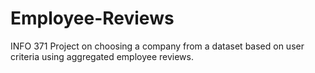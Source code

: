 # Employee-Reviews
INFO 371 Project on choosing a company from a dataset based on user criteria
using aggregated employee reviews. 

